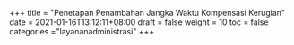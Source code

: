 +++
title = "Penetapan Penambahan Jangka Waktu Kompensasi Kerugian"
date = 2021-01-16T13:12:11+08:00
draft = false
weight = 10
toc = false
categories ="layananadministrasi"
+++